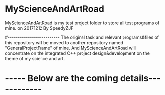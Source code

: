 # MyScienceAndArtRoad
MyScienceAndArtRoad is my test project folder to store all test programs of mine. on 20171212 By SpeedyZJF

#--------------------------
The original task and relevant programs&files of this repository will be moved to another repository named "GeneralProjectFrame" of mine.
And MyScienceAndArtRoad will concentrate on the integrated C++ project design&development on the theme of my science and art.

# -----  Below are the coming details------------

